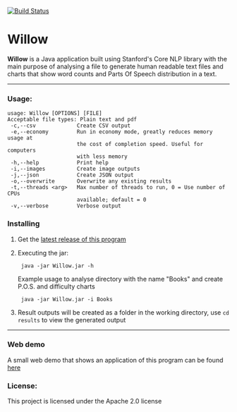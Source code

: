 [![Build Status](https://travis-ci.org/khazelrigg/Willow.svg?branch=master)](https://travis-ci.org/khazelrigg/Willow)

Willow
==========

**Willow** is a Java application built using Stanford's Core NLP library with the main purpose 
of analysing a file to generate human readable text files and charts that show  word counts and Parts Of Speech
 distribution in a text.

---

### Usage:

    usage: Willow [OPTIONS] [FILE]
    Acceptable file types: Plain text and pdf
     -c,--csv             Create CSV output
     -e,--economy         Run in economy mode, greatly reduces memory usage at
                          the cost of completion speed. Useful for computers
                          with less memory
     -h,--help            Print help
     -i,--images          Create image outputs
     -j,--json            Create JSON output
     -o,--overwrite       Overwrite any existing results
     -t,--threads <arg>   Max number of threads to run, 0 = Use number of CPUs
                          available; default = 0
     -v,--verbose         Verbose output

### Installing
1. Get the [latest release of this program](https://github.com/khazelrigg/Willow/releases)

2. Executing the jar:
     
        java -jar Willow.jar -h
        
    Example usage to analyse directory with the name "Books" and create P.O.S. and difficulty charts
        
        java -jar Willow.jar -i Books
        
4. Result outputs will be created as a folder in the working directory, use `cd results` to view the generated output

---
### Web demo
A small web demo that shows an application of this program can be found [here](http://bl.ocks.org/khazelrigg/raw/287b2e8a648bf85313de686bfe7ed540/)

### License:
This project is licensed under the Apache 2.0 license
